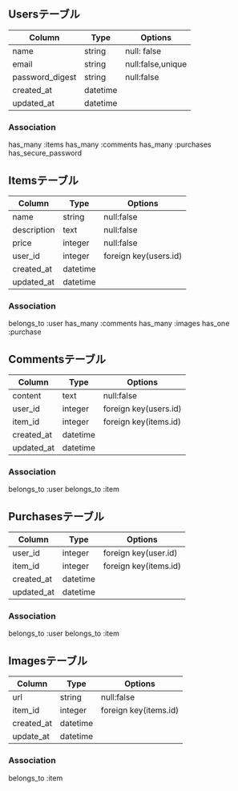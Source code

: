 ## Usersテーブル
| Column              | Type         | Options               |
|---------------------|--------------|-----------------------|
| name                | string       | null: false           |
| email               | string       | null:false,unique     |
| password_digest     | string       | null:false            |
| created_at          | datetime     |                       |
| updated_at          | datetime     |                       |

### Association
has_many :items
has_many :comments
has_many :purchases
has_secure_password


## Itemsテーブル
| Column              | Type         | Options               |
|---------------------|--------------|-----------------------|
| name                | string       | null:false            |
| description         | text         | null:false            |
| price               | integer      | null:false            |
| user_id             | integer      | foreign key(users.id) |
| created_at          | datetime     |                       |
| updated_at          | datetime     |                       |

### Association
belongs_to :user
has_many :comments
has_many :images
has_one :purchase

## Commentsテーブル
| Column              | Type         | Options               |
|---------------------|--------------|-----------------------|
| content             | text         | null:false            |
| user_id             | integer      | foreign key(users.id) |
| item_id             | integer      | foreign key(items.id) |
| created_at          | datetime     |                       |
| updated_at          | datetime     |                       |

### Association
belongs_to :user
belongs_to :item


## Purchasesテーブル
| Column              | Type         | Options               |
|---------------------|--------------|-----------------------|
| user_id             | integer      | foreign key(user.id)  |
| item_id             | integer      | foreign key(items.id) |
| created_at          | datetime     |                       |
| updated_at          | datetime     |                       |

### Association
belongs_to :user
belongs_to :item


## Imagesテーブル
| Column              | Type         | Options               |
|---------------------|--------------|-----------------------|
| url                 | string       | null:false            |
| item_id             | integer      | foreign key(items.id) |
| created_at          | datetime     |                       |
| update_at           | datetime     |                       |

### Association
belongs_to :item
